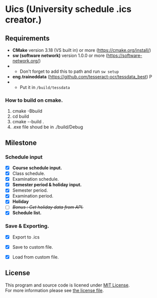 # **Uics** (University schedule .ics creator.)

## Requirements
- **CMake** version 3.18 (VS built in) or more (https://cmake.org/install/)
- **sw (software network)** version 1.0.0 or more (https://software-network.org/) 
- - Don't forget to add this to path and run ```sw setup```
- **eng.traineddata** (https://github.com/tesseract-ocr/tessdata_best) P
- - Put it in ```/build/tessdata```

### How to build on cmake.
1. cmake -Bbuild
2. cd build
3. cmake --build .
4. .exe file shoud be in ./build/Debug

## Milestone

### Schedule input

- [x] **Course schedule input.**
- [x] Class schedule.
- [x] Examination schedule.
- [x] **Semester period & holiday input.**
- [x] Semester period.
- [x] Examination period.
- [x] **Holiday**
- [ ] ~~*Bonus : Get holiday data from API.*~~
- [x] **Schedule list.**

### Save & Exporting.

- [x] Export to .ics
- [x] Save to custom file.
- [x] Load from custom file.


## License

This program and source code is licened under [MIT License](https://opensource.org/licenses/MIT).  
For more information please see [the license file](LICENSE).
